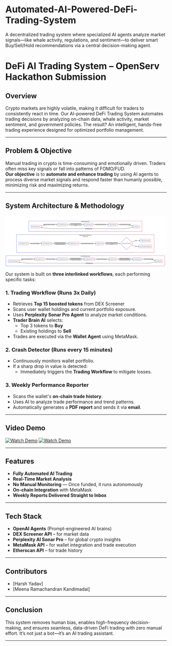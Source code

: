 # Automated-AI-Powered-DeFi-Trading-System
A decentralized trading system where specialized AI agents analyze market signals—like whale activity, regulations, and sentiment—to deliver smart Buy/Sell/Hold recommendations via a central decision-making agent.

#  DeFi AI Trading System – OpenServ Hackathon Submission

## Overview

Crypto markets are highly volatile, making it difficult for traders to consistently react in time. Our AI-powered DeFi Trading System automates trading decisions by analyzing on-chain data, whale activity, market sentiment, and government policies. The result? An intelligent, hands-free trading experience designed for optimized portfolio management.

---

## Problem & Objective

Manual trading in crypto is time-consuming and emotionally driven. Traders often miss key signals or fall into patterns of FOMO/FUD.  
**Our objective** is to **automate and enhance trading** by using AI agents to process diverse market signals and respond faster than humanly possible, minimizing risk and maximizing returns.

---

## System Architecture & Methodology
![Architecture](images/workflows.png)
Our system is built on **three interlinked workflows**, each performing specific tasks:

### 1.  Trading Workflow (Runs 3x Daily)
- Retrieves **Top 15 boosted tokens** from DEX Screener
- Scans user wallet holdings and current portfolio exposure.
- Uses **Perplexity Sonar Pro Agent** to analyze market conditions.
- **Trader Brain AI** selects:
  - Top 3 tokens to **Buy**
  - Existing holdings to **Sell**
- Trades are executed via the **Wallet Agent** using MetaMask.

### 2. Crash Detector (Runs every 15 minutes)
- Continuously monitors wallet portfolio.
- If a sharp drop in value is detected:
  - Immediately triggers the **Trading Workflow** to mitigate losses.

### 3. Weekly Performance Reporter
- Scans the wallet's **on-chain trade history**.
- Uses AI to analyze trade performance and trend patterns.
- Automatically generates a **PDF report** and sends it via **email**.

---
## Video Demo
[![Watch Demo](https://img.youtube.com/vi/vhSePbgSvZw/0.jpg)](https://www.youtube.com/watch?v=vhSePbgSvZw)
[![Watch Demo](https://img.youtube.com/vi/JFTZZ0cUSo4/0.jpg)](https://www.youtube.com/watch?v=JFTZZ0cUSo4)

---

##  Features

-  **Fully Automated AI Trading**
-  **Real-Time Market Analysis**
-  **No Manual Monitoring** — Once funded, it runs autonomously
-  **On-chain Integration** with MetaMask
-  **Weekly Reports Delivered Straight to Inbox**

---

##  Tech Stack

-  **OpenAI Agents** (Prompt-engineered AI brains)
-  **DEX Screener API** – for market data
-  **Perplexity AI Sonar Pro** – for global crypto insights
-  **MetaMask API** – for wallet integration and trade execution
-  **Etherscan API** – for trade history
---


##  Contributors

- [Harsh Yadav]
- [Meena Ramachandran Kandimadai]

---

##  Conclusion

This system removes human bias, enables high-frequency decision-making, and ensures seamless, data-driven DeFi trading with zero manual effort. It’s not just a bot—it’s an AI trading assistant.

---

